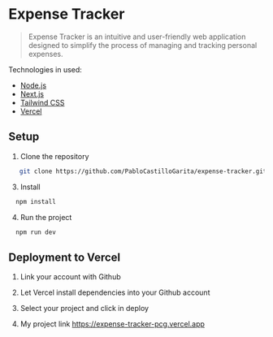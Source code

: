 # Expense Tracker

> Expense Tracker is an intuitive and user-friendly web application designed to simplify the process of managing and tracking personal expenses.

Technologies in used:

- [Node.js](https://nodejs.org/en/)
- [Next.js](https://nextjs.org)
- [Tailwind CSS](https://tailwindcss.com/docs/installation)
- [Vercel](https://vercel.com)

## Setup

1. Clone the repository

```sh
   git clone https://github.com/PabloCastilloGarita/expense-tracker.git
   ```

3. Install

 ```sh
   npm install
   ```

4. Run the project

 ```sh
   npm run dev
   ```

## Deployment to Vercel

1. Link your account with Github

2. Let Vercel install dependencies into your Github account

3. Select your project and click in deploy

4. My project link https://expense-tracker-pcg.vercel.app